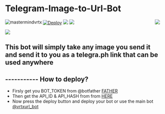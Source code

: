 # Telegram-Image-to-Url-Bot

[![Deploy](https://img.shields.io/badge/Deploy%20To%20Heroku-blueviolet?style=for-the-badge&logo=heroku)](https://heroku.com/deploy?template=https://github.com/mastermindvrtx/Telegram-Image-to-Url-Bot.git/tree/Vrtx)
<img align="left" src="https://img.shields.io/badge/Made%20for-VSCode-1f425f.svg" alt="mastermindvrtx"/>
<img align="centre" src="http://ForTheBadge.com/images/badges/made-with-python.svg" />
<img align="right" src="https://img.shields.io/badge/Arch_Linux-1793D1?style=for-the-badge&logo=arch-linux&logoColor=white"/> 
<img aligh="centre" src="https://img.shields.io/badge/Maintained%3F-yes-green.svg"/>

<img aligh="centre" src="https://telegra.ph/file/15062ceef14c77176a955.jpg" align="centre"/>

## This bot will simply take any image you send it and send it to you as a telegra.ph link that can be used anywhere

## ----------- How to deploy?
- Firsly get you BOT_TOKEN from @botfather [FATHER](https://t.me/BotFather)
- Then get the API_ID & API_HASH from from [HERE](https://my.telegram.org/apps)
- Now press the deploy button and deploy your bot or use the main bot [@vrtxurl_bot](https://t.me/vrtxurl_bot)






